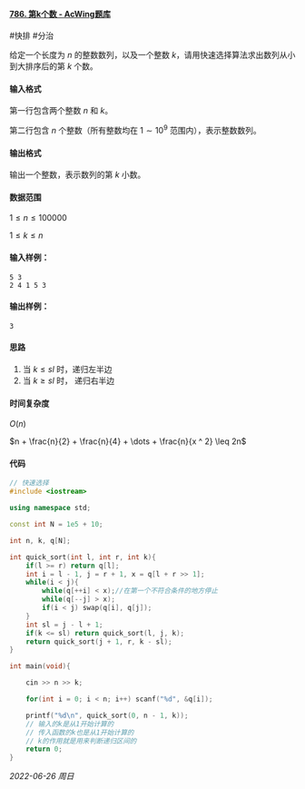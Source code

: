 #### [786. 第k个数 - AcWing题库](https://www.acwing.com/problem/content/788/)

#快排 #分治

给定一个长度为 $n$ 的整数数列，以及一个整数 $k$，请用快速选择算法求出数列从小到大排序后的第 $k$ 个数。

#### 输入格式

第一行包含两个整数 $n$ 和 $k$。

第二行包含 $n$ 个整数（所有整数均在 $1∼10^9$ 范围内），表示整数数列。

#### 输出格式

输出一个整数，表示数列的第 $k$ 小数。

#### 数据范围

$1≤n≤100000$

$1≤k≤n$

#### 输入样例：

```in
5 3
2 4 1 5 3
```

#### 输出样例：

```out
3
```

#### 思路

1. 当 $k \leq sl$ 时，递归左半边
2. 当 $k \geq sl$ 时， 递归右半边

#### 时间复杂度

$O(n)$

$n + \frac{n}{2} + \frac{n}{4} + \dots + \frac{n}{x ^ 2} \leq 2n$

#### 代码

```cpp
// 快速选择
#include <iostream>

using namespace std;

const int N = 1e5 + 10;

int n, k, q[N];

int quick_sort(int l, int r, int k){
    if(l >= r) return q[l];
    int i = l - 1, j = r + 1, x = q[l + r >> 1];
    while(i < j){
        while(q[++i] < x);//在第一个不符合条件的地方停止
        while(q[--j] > x);
        if(i < j) swap(q[i], q[j]);
    }
    int sl = j - l + 1;
    if(k <= sl) return quick_sort(l, j, k);
    return quick_sort(j + 1, r, k - sl);
}

int main(void){

    cin >> n >> k;

    for(int i = 0; i < n; i++) scanf("%d", &q[i]);

    printf("%d\n", quick_sort(0, n - 1, k));
	// 输入的k是从1开始计算的
	// 传入函数的k也是从1开始计算的
	// k的作用就是用来判断递归区间的
    return 0;
}
```


*2022-06-26 周日*
